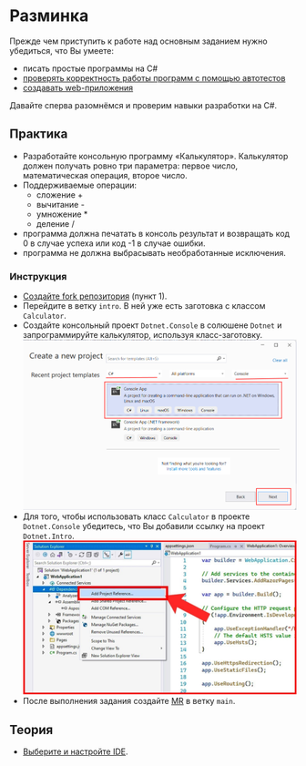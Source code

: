 # Разминка

Прежде чем приступить к работе над основным заданием нужно убедиться, что Вы умеете:
- писать простые программы на C#
- [проверять корректность работы программ с помощью автотестов](./testing.md)
- [создавать web-приложения](./asp-net.md)

Давайте сперва разомнёмся и проверим навыки разработки на C#.

## Практика
- Разработайте консольную программу «Калькулятор». Калькулятор должен получать ровно три параметра: первое число, математическая операция, второе число.
- Поддерживаемые операции:
    - сложение +
    - вычитание -
    - умножение *
    - деление /
- программа должна печатать в консоль результат и возвращать код 0 в случае успеха или код -1 в случае ошибки.
- программа не должна выбрасывать необработанные исключения.

### Инструкция
- [Создайте fork репозитория](../../../-/wikis/%D0%9A%D0%B0%D0%BA-%D1%80%D0%B0%D0%B1%D0%BE%D1%82%D0%B0%D1%82%D1%8C-%D1%81-%D1%80%D0%B5%D0%BF%D0%BE%D0%B7%D0%B8%D1%82%D0%BE%D1%80%D0%B8%D0%B5%D0%BC/%D0%9F%D0%BE%D1%88%D0%B0%D0%B3%D0%BE%D0%B2%D0%B0%D1%8F-%D0%B8%D0%BD%D1%81%D1%82%D1%80%D1%83%D0%BA%D1%86%D0%B8%D1%8F) (пункт 1).
- Перейдите в ветку `intro`. В ней уже есть заготовка с классом `Calculator`.
- Создайте консольный проект `Dotnet.Console` в солюшене `Dotnet` и запрограммируйте калькулятор, используя класс-заготовку.
![](./vs-console.png)
- Для того, чтобы использовать класс `Calculator` в проекте `Dotnet.Console` убедитесь, что Вы добавили ссылку на проект `Dotnet.Intro`.
![](./add-reference.jpeg)
- После выполнения задания создайте [MR](https://docs.gitlab.com/ee/user/project/merge_requests/) в ветку `main`.

## Теория
- [Выберите и настройте IDE](../../../-/wikis/Как-работать-с-репозиторием/Перед-началом-работы#инструментарий).
